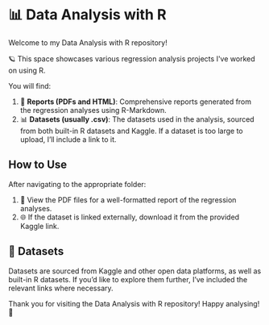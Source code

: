 # 📊 Data Analysis with R

Welcome to my Data Analysis with R repository! 

🪐 This space showcases various regression analysis projects I've worked on using R. 

You will find:

1.  📑 **Reports (PDFs and HTML)**: Comprehensive reports generated from the regression analyses using R-Markdown.
2.  📊 **Datasets (usually .csv)**: The datasets used in the analysis, sourced from both built-in R datasets and Kaggle. If a dataset is too large to upload, I’ll include a link to it.

## How to Use

After navigating to the appropriate folder:

1. 📖 View the PDF files for a well-formatted report of the regression analyses.
2. 🌐 If the dataset is linked externally, download it from the provided Kaggle link.

## 🚀 Datasets

Datasets are sourced from Kaggle and other open data platforms, as well as built-in R datasets. If you’d like to explore them further, I’ve included the relevant links where necessary.

Thank you for visiting the Data Analysis with R repository! Happy analysing! 🎉
